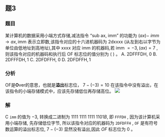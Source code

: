 ## 题3
### 题目
某计算机的数据采用小端方式存储,减法指令 “sub ax, imm” 的功能为 $\left( {ax}\right) -$ ${imm} \rightarrow {ax},\mathrm{{imm}}$ 表示立即数,该指令对应的十六进机器码为 $2\mathrm{{dxxxx}}$ (从左到右以字节为单位由低地址到高地址),其中 xxxx 对应 imm 的机器码,若 imm $= - 3,\left( {ax}\right) = 7$ ,则该指令对应的机器码和执行后 $\mathrm{{OF}}$ 标志位的值分别为 ( ) 。
A. 2DFFFDH, 0 
B. $2\mathrm{{DFFFDH}},1$ 
C. 2DFDFFH, 0 
D. $2\mathrm{{DFDFFH}},1$
### 分析 
OF是**O**ver的意思，也就是**溢出**标志位， $7-(-3)=10$ 在该指令中没有溢出，在该指令的小端存储模式中，应该先存储低位再存储高位。
![](https://img.hwenyi.live/202409211919427.webp)
### 解 
C
`imm` 的值为 $-3$, 转换成二进制为 $1111\ 1111\ 1111\ 1101B$, 即 `FFFDH` , 因为该计算机采用小端存储, 先存储低位字节, 所以该指令对应的机器码为 `2DFDFFH` , `OF` 是有符号数运算的溢出标志位, $7 - \left( {-3}\right)$ 显然没有溢出,因此 ${OF}$ 标志位为 0 。

